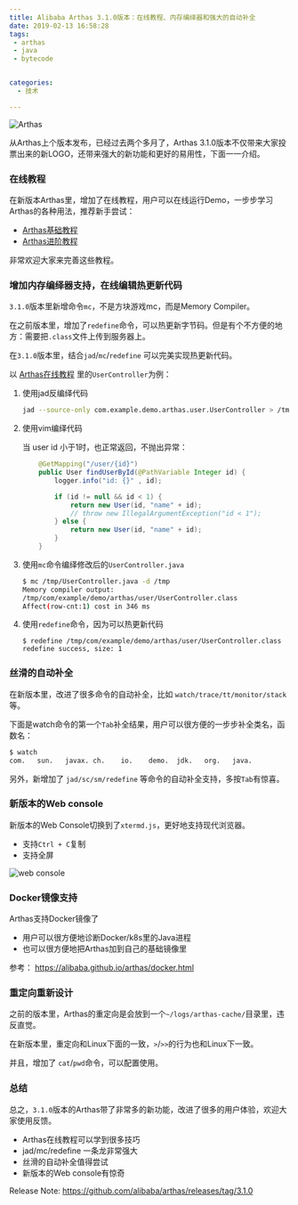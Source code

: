 ```yaml
---
title: Alibaba Arthas 3.1.0版本：在线教程、内存编绎器和强大的自动补全
date: 2019-02-13 16:58:28
tags:
 - arthas
 - java
 - bytecode


categories:
  - 技术

---
```



![Arthas](https://alibaba.github.io/arthas/_images/arthas.png)

从Arthas上个版本发布，已经过去两个多月了，Arthas 3.1.0版本不仅带来大家投票出来的新LOGO，还带来强大的新功能和更好的易用性，下面一一介绍。

### 在线教程

在新版本Arthas里，增加了在线教程，用户可以在线运行Demo，一步步学习Arthas的各种用法，推荐新手尝试：

* [Arthas基础教程](https://alibaba.github.io/arthas/arthas-tutorials?language=cn&id=arthas-basics)
* [Arthas进阶教程](https://alibaba.github.io/arthas/arthas-tutorials?language=cn&id=arthas-advanced)

非常欢迎大家来完善这些教程。

### 增加内存编绎器支持，在线编辑热更新代码

`3.1.0`版本里新增命令`mc`，不是方块游戏mc，而是Memory Compiler。

在之前版本里，增加了`redefine`命令，可以热更新字节码。但是有个不方便的地方：需要把`.class`文件上传到服务器上。

在`3.1.0`版本里，结合`jad`/`mc`/`redefine` 可以完美实现热更新代码。

以 [Arthas在线教程](https://alibaba.github.io/arthas/arthas-tutorials?language=cn&id=arthas-advanced) 里的`UserController`为例：

1. 使用jad反编绎代码

    ```bash
    jad --source-only com.example.demo.arthas.user.UserController > /tmp/UserController.java
    ```

2. 使用vim编绎代码

    当 user id 小于1时，也正常返回，不抛出异常：

    ```java
        @GetMapping("/user/{id}")
        public User findUserById(@PathVariable Integer id) {
            logger.info("id: {}" , id);

            if (id != null && id < 1) {
                return new User(id, "name" + id);
                // throw new IllegalArgumentException("id < 1");
            } else {
                return new User(id, "name" + id);
            }
        }
    ```
3. 使用`mc`命令编绎修改后的`UserController.java`

    ```bash
    $ mc /tmp/UserController.java -d /tmp
    Memory compiler output:
    /tmp/com/example/demo/arthas/user/UserController.class
    Affect(row-cnt:1) cost in 346 ms
    ```
4. 使用`redefine`命令，因为可以热更新代码

    ```
    $ redefine /tmp/com/example/demo/arthas/user/UserController.class
    redefine success, size: 1
    ```

### 丝滑的自动补全

在新版本里，改进了很多命令的自动补全，比如 `watch/trace/tt/monitor/stack`等。

下面是watch命令的第一个`Tab`补全结果，用户可以很方便的一步步补全类名，函数名：

```bash
$ watch
com.   sun.   javax. ch.    io.    demo.  jdk.   org.   java.
```

另外，新增加了 `jad/sc/sm/redefine` 等命令的自动补全支持，多按`Tab`有惊喜。

### 新版本的Web console

新版本的Web Console切换到了`xtermd.js`，更好地支持现代浏览器。

* 支持`Ctrl + C`复制
* 支持全屏

![web console](https://alibaba.github.io/arthas/_images/web-console-local.png)

### Docker镜像支持

Arthas支持Docker镜像了

* 用户可以很方便地诊断Docker/k8s里的Java进程
* 也可以很方便地把Arthas加到自己的基础镜像里

参考： https://alibaba.github.io/arthas/docker.html

### 重定向重新设计

之前的版本里，Arthas的重定向是会放到一个`~/logs/arthas-cache/`目录里，违反直觉。

在新版本里，重定向和Linux下面的一致，`>`/`>>`的行为也和Linux下一致。

并且，增加了 `cat`/`pwd`命令，可以配置使用。


### 总结

总之，`3.1.0`版本的Arthas带了非常多的新功能，改进了很多的用户体验，欢迎大家使用反馈。

* Arthas在线教程可以学到很多技巧
* jad/mc/redefine 一条龙非常强大
* 丝滑的自动补全值得尝试
* 新版本的Web console有惊奇

Release Note: https://github.com/alibaba/arthas/releases/tag/3.1.0